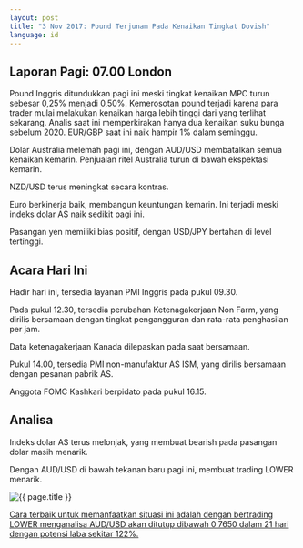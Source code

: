 ```yaml
---
layout: post
title: "3 Nov 2017: Pound Terjunam Pada Kenaikan Tingkat Dovish"
language: id
---
```

## Laporan Pagi: 07.00 London

Pound Inggris ditundukkan pagi ini meski tingkat kenaikan MPC turun sebesar 0,25% menjadi 0,50%. Kemerosotan pound terjadi karena para trader mulai melakukan kenaikan harga lebih tinggi dari yang terlihat sekarang. Analis saat ini memperkirakan hanya dua kenaikan suku bunga sebelum 2020. EUR/GBP saat ini naik hampir 1% dalam seminggu.

Dolar Australia melemah pagi ini, dengan AUD/USD membatalkan semua kenaikan kemarin. Penjualan ritel Australia turun di bawah ekspektasi kemarin.

NZD/USD terus meningkat secara kontras.

Euro berkinerja baik, membangun keuntungan kemarin. Ini terjadi meski indeks dolar AS naik sedikit pagi ini.

Pasangan yen memiliki bias positif, dengan USD/JPY bertahan di level tertinggi.

## Acara Hari Ini

Hadir hari ini, tersedia layanan PMI Inggris pada pukul 09.30.

Pada pukul 12.30, tersedia perubahan Ketenagakerjaan Non Farm, yang dirilis bersamaan dengan tingkat pengangguran dan rata-rata penghasilan per jam.

Data ketenagakerjaan Kanada dilepaskan pada saat bersamaan.

Pukul 14.00, tersedia PMI non-manufaktur AS ISM, yang dirilis bersamaan dengan pesanan pabrik AS.

Anggota FOMC Kashkari berpidato pada pukul 16.15.

## Analisa

Indeks dolar AS terus melonjak, yang membuat bearish pada pasangan dolar masih menarik.

Dengan AUD/USD di bawah tekanan baru pagi ini, membuat trading LOWER menarik.

<img src="{{ site.url }}/images/nov/id-03-nov-17.png" alt="{{ page.title }}" title="{{ page.title }}">

<a href="%LINK%%?currency=USD& market=forex&underlying=frxAUDUSD&formname=higherlower&duration_amount=21&duration_units=d&amount=10&amount_type=payout&expiry_type=duration&barrier=0.7650" target="_blank">Cara terbaik untuk memanfaatkan situasi ini adalah dengan bertrading LOWER menganalisa AUD/USD akan ditutup dibawah 0.7650 dalam 21 hari dengan potensi laba sekitar 122%.</a>